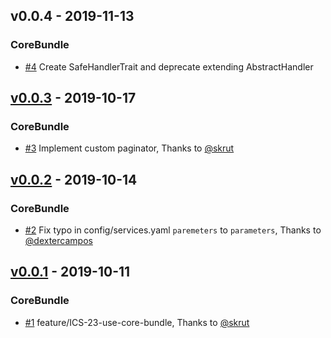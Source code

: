 <!-- changelog-linker -->

<!-- dumped content start -->

## v0.0.4 - 2019-11-13

### CoreBundle

- [#4] Create SafeHandlerTrait and deprecate extending AbstractHandler

<!-- dumped content end -->

<!-- dumped content start -->

## [v0.0.3] - 2019-10-17

### CoreBundle

- [#3] Implement custom paginator, Thanks to [@skrut]

<!-- dumped content end -->

<!-- dumped content start -->

## [v0.0.2] - 2019-10-14

### CoreBundle

- [#2] Fix typo in config/services.yaml `paremeters` to `parameters`, Thanks to [@dextercampos]

## [v0.0.1] - 2019-10-11

### CoreBundle

- [#1] feature/ICS-23-use-core-bundle, Thanks to [@skrut]

<!-- dumped content end -->

[#1]: https://github.com/loyaltycorp/symfony-bundles/pull/1
[@skrut]: https://github.com/skrut

[#2]: https://github.com/loyaltycorp/symfony-bundles/pull/2
[@dextercampos]: https://github.com/dextercampos
[v0.0.1]: https://github.com/loyaltycorp/symfony-bundles/compare/v0.0.1...v0.0.1

[#3]: https://github.com/loyaltycorp/symfony-bundles/pull/3
[v0.0.2]: https://github.com/loyaltycorp/symfony-bundles/compare/v0.0.1...v0.0.2

[#4]: https://github.com/loyaltycorp/symfony-bundles/pull/4
[v0.0.3]: https://github.com/loyaltycorp/symfony-bundles/compare/v0.0.2...v0.0.3